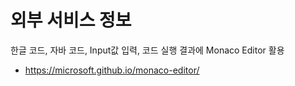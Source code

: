 # 외부 서비스 정보

한글 코드, 자바 코드, Input값 입력, 코드 실행 결과에 Monaco Editor 활용
- https://microsoft.github.io/monaco-editor/